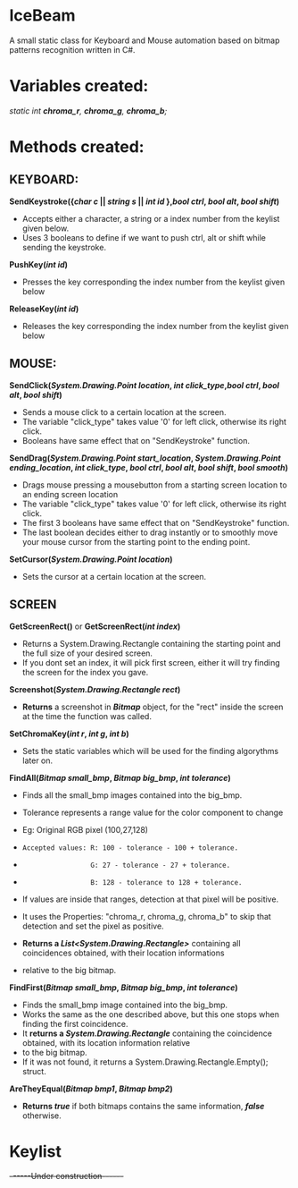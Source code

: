 # IceBeam
A small static class for Keyboard and Mouse automation based on bitmap patterns recognition written in C#.

# Variables created:

*static int **chroma_r**, **chroma_g**, **chroma_b**;*

# Methods created:

## KEYBOARD:

**SendKeystroke({*char c* || *string s* || *int id* },*bool ctrl*, *bool alt*, *bool shift*)**
- Accepts either a character, a string or a index number from the keylist given below.
- Uses 3 booleans to define if we want to push ctrl, alt or shift while sending the keystroke.

**PushKey(*int id*)**
- Presses the key corresponding the index number from the keylist given below

**ReleaseKey(*int id*)**
- Releases the key corresponding the index number from the keylist given below

## MOUSE:

**SendClick(*System.Drawing.Point location*, *int click_type*,*bool ctrl*, *bool alt*, *bool shift*)**
- Sends a mouse click to a certain location at the screen.
- The variable "click_type" takes value '0' for left click, otherwise its right click.
- Booleans have same effect that on "SendKeystroke" function.

**SendDrag(*System.Drawing.Point start_location*, *System.Drawing.Point ending_location*, *int click_type*, *bool ctrl*, *bool alt*, *bool shift*, *bool smooth*)**
- Drags mouse pressing a mousebutton from a starting screen location to an ending screen location
- The variable "click_type" takes value '0' for left click, otherwise its right click.
- The first 3 booleans have same effect that on "SendKeystroke" function.
- The last boolean decides either to drag instantly or to smoothly move your mouse cursor from the starting point to the ending point.

**SetCursor(*System.Drawing.Point location*)**
- Sets the cursor at a certain location at the screen.

## SCREEN

**GetScreenRect()** or **GetScreenRect(*int index*)**
- Returns a System.Drawing.Rectangle containing the starting point and the full size of your desired screen.
- If you dont set an index, it will pick first screen, either it will try finding the screen for the index you gave.

**Screenshot(*System.Drawing.Rectangle rect*)**
- **Returns** a screenshot in ***Bitmap*** object, for the "rect" inside the screen at the time the function was called.

**SetChromaKey(*int r*, *int g*, *int b*)**
- Sets the static variables which will be used for the finding algorythms later on.

**FindAll(*Bitmap small_bmp*, *Bitmap big_bmp*, *int tolerance*)**
- Finds all the small_bmp images contained into the big_bmp.
- Tolerance represents a range value for the color component to change
- Eg: Original RGB pixel (100,27,128)
-     Accepted values: R: 100 - tolerance - 100 + tolerance.
-                      G: 27 - tolerance - 27 + tolerance.
-                      B: 128 - tolerance to 128 + tolerance.
- If values are inside that ranges, detection at that pixel will be positive.
- It uses the Properties: "chroma_r, chroma_g, chroma_b" to skip that detection and set the pixel as positive.


- **Returns a *List<System.Drawing.Rectangle>*** containing all coincidences obtained, with their location informations 
- relative to the big bitmap.


**FindFirst(*Bitmap small_bmp*, *Bitmap big_bmp*, *int tolerance*)**
- Finds the small_bmp image contained into the big_bmp.
- Works the same as the one described above, but this one stops when finding the first coincidence.
- It **returns a *System.Drawing.Rectangle*** containing the coincidence obtained, with its location information relative 
- to the big bitmap.
- If it was not found, it returns a System.Drawing.Rectangle.Empty(); struct.

**AreTheyEqual(*Bitmap bmp1*, *Bitmap bmp2*)**
- **Returns *true*** if both bitmaps contains the same information, ***false*** otherwise.


# Keylist

~~------Under construction------~~

